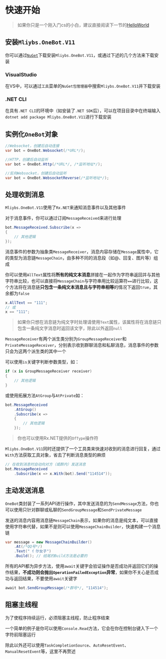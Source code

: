 # 快速开始

> 如果你只是一个刚入门cs的小白，建议直接阅读下一节的[HelloWorld](./helloworld)

## 安装`Mliybs.OneBot.V11`

你可以通过[`NuGet`](https://www.nuget.org/packages/Mliybs.OneBot.V11)下载安装`Mliybs.OneBot.V11`，或通过下述的几个方法来下载安装

### VisualStudio

在VS中，可以通过`工具`菜单的`NuGet包管理器`中搜索`Mliybs.OneBot.V11`并下载安装

### .NET CLI

在具有`.NET CLI`的环境中（如安装了`.NET SDK`后），可以在项目目录中在终端输入`dotnet add package Mliybs.OneBot.V11`进行下载安装

## 实例化`OneBot`对象

```cs
//Websocket，创建后自动连接
var bot = OneBot.Websocket(/*URL*/);

//HTTP，创建后自动监听
var bot = OneBot.Http(/*URL*/, /*监听地址*/);

//反向Websocket，创建后自动监听
var bot = OneBot.WebsocketReverse(/*监听地址*/);
```

## 处理收到消息

`Mliybs.OneBot.V11`使用了`Rx.NET`来通知消息事件以及其他事件

对于消息事件，你可以通过订阅`MessageReceived`来进行处理

```cs
bot.MessageReceived.Subscribe(x =>
{
    // 其他逻辑
});
```

消息事件的参数为抽象类`MessageReceiver`，消息内容存储在`Message`属性中，它的类型为消息链`MessageChain`，由多种不同的消息段（如@、回复、图片等）组成

你可以使用`AllText`属性将**所有的纯文本消息**拼接在一起作为字符串返回并与其他字符串比较，也可以直接将`MessageChain`与字符串用比较运算符`==`进行比较，这个方法将在消息链**只包含一条纯文本消息且与字符串相等**的情况下返回`true`，其余都为`false`

```cs
x.AllText == "111";
// 或
x == "111";
```

> 如果你只想在消息链为纯文字时处理请使用`Text`属性，该属性将在消息链只包含一条纯文字消息时返回该文字，除此以外返回`null`

`MessageReceiver`有两个派生类分别为`GroupMessageReceiver`和`PrivateMessageReceiver`，分别表示收到群聊消息和私聊消息，消息事件的参数只会为这两个派生类的其中一个

可以使用`is`关键字判断参数类型，如：

```cs
if (x is GroupMessageReceiver receiver)
{
    // 其他逻辑
}
```

或使用拓展方法`AtGroup`与`AtPrivate`如：

```cs
bot.MessageReceived
    .AtGroup()
    .Subscribe(x =>
    {
        // 其他逻辑
    });
```

> 你也可以使用Rx.NET提供的`OfType`操作符

`Mliybs.OneBot.V11`同时还提供了一个工具类来快速对收到的消息进行回复，通过`With`方法获取工具对象，省去了判断消息类型的麻烦

```cs
// 在收到消息时自动向对方（或群内）发送消息
bot.MessageReceived
    .Subscribe(x => x.With(bot).Send("114514"));
```

## 主动发送消息

`OneBot`类封装了一系列API进行操作，其中发送消息的为`SendMessage`方法，你也可以使用只针对群聊或私聊的`SendGroupMessage`和`SendPrivateMessage`

发送的消息内容用消息链`MessageChain`表示，如果你的消息是纯文本，可以直接使用字符串代替，如果不是则可以使用`MessageChainBuilder`，快速构建一个消息链

```cs
var message = new MessageChainBuilder()
    .At(/*QQ号*/)
    .Text(" 亻尔女子")
    .Build(); // 结尾的Build方法是必要的
```

所有的API都为异步方法，使用`await`关键字会验证操作是否成功并返回它们的操作结果，**不成功则会抛出`OperationFailedException`异常**，如果你不关心是否成功与返回结果，不要使用`await`关键字

```cs
await bot.SendGroupMessage(/*群号*/, "114514");
```

## 阻塞主线程

为了使程序持续运行，必须阻塞主线程，防止程序结束

一个简单的例子是你可以使用`Console.Read`方法，它会在你在控制台键入下一个字符前阻塞运行

除此以外还可以使用`TaskCompletionSource`、`AutoResetEvent`、`ManualResetEvent`等，这里不再赘述